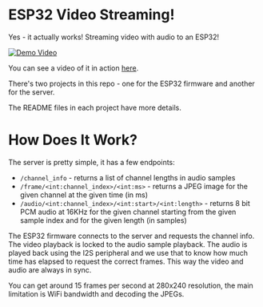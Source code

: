 # ESP32 Video Streaming!

Yes - it actually works! Streaming video with audio to an ESP32!

[![Demo Video](https://img.youtube.com/vi/G6MROvlLeKE/0.jpg)](https://www.youtube.com/watch?v=G6MROvlLeKE)

You can see a video of it in action [here](https://www.youtube.com/watch?v=G6MROvlLeKE).


There's two projects in this repo - one for the ESP32 firmware and another for the server.

The README files in each project have more details.

# How Does It Work?

The server is pretty simple, it has a few endpoints:

- `/channel_info` - returns a list of channel lengths in audio samples
- `/frame/<int:channel_index>/<int:ms>` - returns a JPEG image for the given channel at the given time (in ms)
- `/audio/<int:channel_index>/<int:start>/<int:length>` - returns 8 bit PCM audio at 16KHz for the given channel starting from the given sample index and for the given length (in samples)

The ESP32 firmware connects to the server and requests the channel info. The video playback is locked to the audio sample playback. The audio is played back using the I2S peripheral and we use that to know how much time has elapsed to request the correct frames. This way the video and audio are always in sync.

You can get around 15 frames per second at 280x240 resolution, the main limitation is WiFi bandwidth and decoding the JPEGs.

